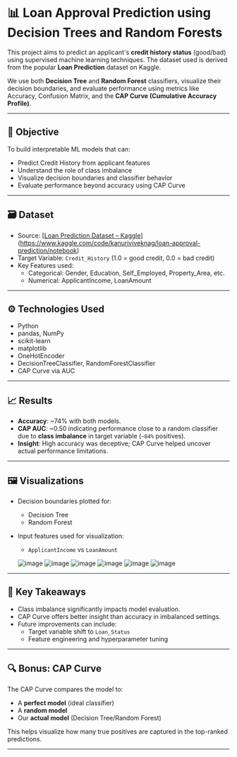# 📊 Loan Approval Prediction using Decision Trees and Random Forests

This project aims to predict an applicant's **credit history status** (good/bad) using supervised machine learning techniques. The dataset used is derived from the popular **Loan Prediction** dataset on Kaggle.

We use both **Decision Tree** and **Random Forest** classifiers, visualize their decision boundaries, and evaluate performance using metrics like Accuracy, Confusion Matrix, and the **CAP Curve (Cumulative Accuracy Profile)**.

---

## 🧠 Objective

To build interpretable ML models that can:
- Predict Credit History from applicant features
- Understand the role of class imbalance
- Visualize decision boundaries and classifier behavior
- Evaluate performance beyond accuracy using CAP Curve

---

## 🗃️ Dataset

- Source: [[Loan Prediction Dataset – Kaggle](https://www.kaggle.com/datasets/altruistdelhite04/loan-prediction-problem-dataset)](https://www.kaggle.com/code/kanuriviveknag/loan-approval-prediction/notebook)
- Target Variable: `Credit_History` (1.0 = good credit, 0.0 = bad credit)
- Key Features used:
  - Categorical: Gender, Education, Self_Employed, Property_Area, etc.
  - Numerical: ApplicantIncome, LoanAmount

---

## ⚙️ Technologies Used

- Python
- pandas, NumPy
- scikit-learn
- matplotlib
- OneHotEncoder
- DecisionTreeClassifier, RandomForestClassifier
- CAP Curve via AUC

---

## 📈 Results

- **Accuracy**: ~74% with both models.
- **CAP AUC**: ~0.50 indicating performance close to a random classifier due to **class imbalance** in target variable (`~84%` positives).
- **Insight**: High accuracy was deceptive; CAP Curve helped uncover actual performance limitations.

---

## 🖼️ Visualizations

- Decision boundaries plotted for:
  - Decision Tree
  - Random Forest
- Input features used for visualization:
  - `ApplicantIncome` vs `LoanAmount`
 
  ![image](https://github.com/user-attachments/assets/e5fab127-2793-4abb-8c07-48a078ed59e4)
  ![image](https://github.com/user-attachments/assets/eb3fa20f-7e8f-426c-83af-9855e0a5f8dc)
  ![image](https://github.com/user-attachments/assets/552d6cc6-b956-4807-b109-0057a05aa14f)
  ![image](https://github.com/user-attachments/assets/adaf4c92-afc9-4f7f-9d1b-0699d885b068)
  ![image](https://github.com/user-attachments/assets/a1c621c8-e9fc-4ffd-9851-2508a99b2771)
  ![image](https://github.com/user-attachments/assets/f791527d-bd4e-4127-82ac-27c80f7386d9)
---

## 📌 Key Takeaways

- Class imbalance significantly impacts model evaluation.
- CAP Curve offers better insight than accuracy in imbalanced settings.
- Future improvements can include:
  - Target variable shift to `Loan_Status`
  - Feature engineering and hyperparameter tuning
---

## 🔍 Bonus: CAP Curve

The CAP Curve compares the model to:
- A **perfect model** (ideal classifier)
- A **random model**
- Our **actual model** (Decision Tree/Random Forest)

This helps visualize how many true positives are captured in the top-ranked predictions.

---
